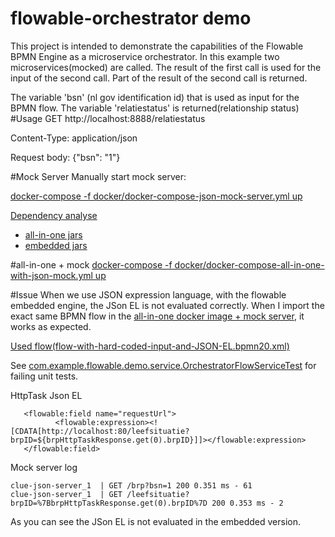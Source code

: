 # flowable-orchestrator demo
This project is intended to demonstrate the capabilities of the Flowable BPMN Engine as a microservice orchestrator.
In this example two microservices(mocked) are called. The result of the first call is used for the input of the second call. 
Part of the result of the second call is returned. 

The variable 'bsn' (nl gov identification id) that is used as input for the BPMN flow.
The variable 'relatiestatus' is returned(relationship status) 
#Usage
GET http://localhost:8888/relatiestatus

Content-Type: application/json

Request body: {"bsn": "1"}

#Mock Server
Manually start mock server:

[docker-compose -f docker/docker-compose-json-mock-server.yml up](docker/docker-compose-json-mock-server.yml)

[Dependency analyse](doc/dependency-analyse)
- [all-in-one jars](doc/dependency-analyse/all-in-one.jars.txt)
- [embedded jars](doc/dependency-analyse/all-in-one.jars.txt)

#all-in-one + mock
[docker-compose -f docker/docker-compose-all-in-one-with-json-mock.yml up](docker/docker-compose-all-in-one-with-json-mock.yml)

#Issue
When we use JSON expression language, with the flowable embedded engine, the JSon EL is not evaluated correctly. When I import
 the exact same BPMN flow in the [all-in-one docker image + mock server](docker/docker-compose-all-in-one-with-json-mock.yml), it works as expected. 
 
 [Used flow(flow-with-hard-coded-input-and-JSON-EL.bpmn20.xml)](src/test/resources/processes/flow-with-hard-coded-input-and-JSON-EL.bpmn20.xml)

See [com.example.flowable.demo.service.OrchestratorFlowServiceTest](com.example.flowable.demo.service.OrchestratorFlowServiceTest
) for failing unit tests. 


HttpTask Json EL
```
   <flowable:field name="requestUrl">
          <flowable:expression><![CDATA[http://localhost:80/leefsituatie?brpID=${brpHttpTaskResponse.get(0).brpID}]]></flowable:expression>
   </flowable:field>
```
Mock server log
```
clue-json-server_1  | GET /brp?bsn=1 200 0.351 ms - 61
clue-json-server_1  | GET /leefsituatie?brpID=%7BbrpHttpTaskResponse.get(0).brpID%7D 200 0.353 ms - 2
```

As you can see the JSon EL is not evaluated in the embedded version.